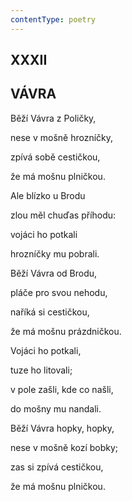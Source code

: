 ```yaml
---
contentType: poetry
---
```


<section>

## XXXII  

## VÁVRA

Běží Vávra z Poličky,  

nese v mošně hrozníčky,

zpívá sobě cestičkou,

že má mošnu plničkou.

Ale blízko u Brodu

zlou měl chuďas příhodu:

vojáci ho potkali

hrozníčky mu pobrali.

Běží Vávra od Brodu,

pláče pro svou nehodu,

naříká si cestičkou,

že má mošnu prázdničkou.

Vojáci ho potkali,

tuze ho litovali;

v pole zašli, kde co našli,

do mošny mu nandali.

Běží Vávra hopky, hopky,

nese v mošně kozí bobky;

zas si zpívá cestičkou,

že má mošnu plničkou.

</section>

